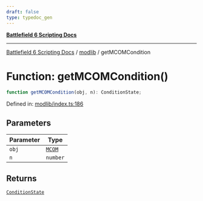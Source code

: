 ```yaml
---
draft: false
type: typedoc_gen
---
```


[**Battlefield 6 Scripting Docs**](../../_index.md)

***

[Battlefield 6 Scripting Docs](../../_index.md) / [modlib](../_index.md) / getMCOMCondition

# Function: getMCOMCondition()

```ts
function getMCOMCondition(obj, n): ConditionState;
```

Defined in: [modlib/index.ts:186](https://github.com/battlefield-portal-community/portal-docs/blob/ff09b2690670f74de7e97198022e5a97ff1161ff/generators/santiago/modlib/index.ts#L186)

## Parameters

| Parameter | Type |
| ------ | ------ |
| `obj` | [`MCOM`](../../mod/mod/MCOM/_index.md) |
| `n` | `number` |

## Returns

[`ConditionState`](../ConditionState/_index.md)
